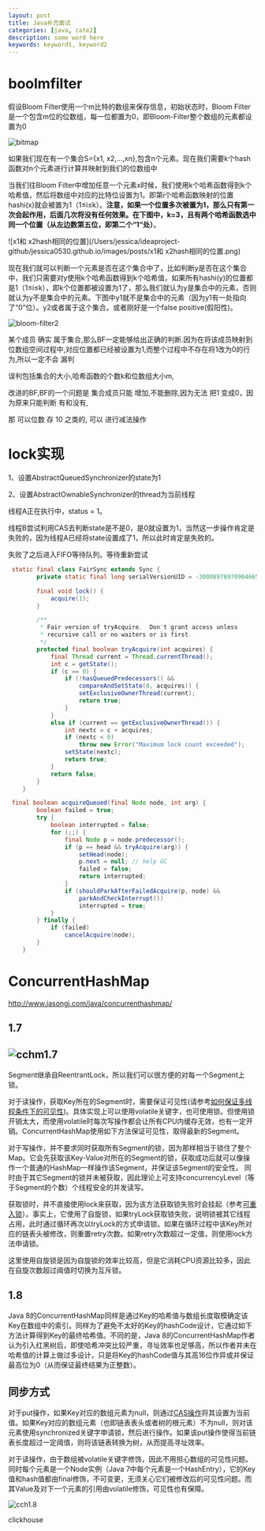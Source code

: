 ```yaml
---
layout: post
title: Java补充面试
categories: [java, cate2]
description: some word here
keywords: keyword1, keyword2
---
```


# boolmfilter



假设Bloom Filter使用一个m比特的数组来保存信息，初始状态时，Bloom Filter是一个包含m位的位数组，每一位都置为0，即Bloom-Filter整个数组的元素都设置为0



![bitmap](/images/posts/bitmap.png)

如果我们现在有一个集合S={x1, x2,…,xn},包含n个元素。现在我们需要k个hash函数对n个元素进行计算并映射到我们的位数组中



当我们往Bloom Filter中增加任意一个元素x时候，我们使用k个哈希函数得到k个哈希值，然后将数组中对应的比特位设置为1。即第i个哈希函数映射的位置hashi(x)就会被置为1（1≤i≤k）。**注意，如果一个位置多次被置为1，那么只有第一次会起作用，后面几次将没有任何效果。在下图中，k=3，且有两个哈希函数选中同一个位置（从左边数第五位，即第二个“1“处）**。 

![x1和 x2hash相同的位置](/Users/jessica/ideaproject-github/jessica0530.github.io/images/posts/x1和 x2hash相同的位置.png)

现在我们就可以判断一个元素是否在这个集合中了，比如判断y是否在这个集合中，我们只需要对y使用k个哈希函数得到k个哈希值，如果所有hashi(y)的位置都是1（1≤i≤k），即k个位置都被设置为1了，那么我们就认为y是集合中的元素，否则就认为y不是集合中的元素。下图中y1就不是集合中的元素（因为y1有一处指向了“0”位）。y2或者属于这个集合。或者刚好是一个false positive(假阳性)。



![bloom-filter2](/images/posts/bloom-filter2.png)

某个成员 确实 属于集合,那么BF一定能够给出正确的判断.因为在将该成员映射到位数组空间过程中,对应位置都已经被设置为1,而整个过程中不存在将1改为0的行为,所以一定不会 漏判

误判包括集合的大小,哈希函数的个数k和位数组大小m,

改进的BF,BF的一个问题是 集合成员只能 增加,不能删除,因为无法 把1  变成0，因为原来只能判断 有和没有,

那 可以位数 存 10 之类的, 可以 进行减法操作



# lock实现

1、设置AbstractQueuedSynchronizer的state为1

2、设置AbstractOwnableSynchronizer的thread为当前线程

线程A正在执行中，status = 1。

线程B尝试利用CAS去判断state是不是0，是0就设置为1，当然这一步操作肯定是失败的，因为线程A已经将state设置成了1，所以此时肯定是失败的。

失败了之后进入FIFO等待队列。等待重新尝试



```java
 static final class FairSync extends Sync {
        private static final long serialVersionUID = -3000897897090466540L;

        final void lock() {
            acquire(1);
        }

        /**
         * Fair version of tryAcquire.  Don't grant access unless
         * recursive call or no waiters or is first.
         */
        protected final boolean tryAcquire(int acquires) {
            final Thread current = Thread.currentThread();
            int c = getState();
            if (c == 0) {
                if (!hasQueuedPredecessors() &&
                    compareAndSetState(0, acquires)) {
                    setExclusiveOwnerThread(current);
                    return true;
                }
            }
            else if (current == getExclusiveOwnerThread()) {
                int nextc = c + acquires;
                if (nextc < 0)
                    throw new Error("Maximum lock count exceeded");
                setState(nextc);
                return true;
            }
            return false;
        }
    }

 final boolean acquireQueued(final Node node, int arg) {
        boolean failed = true;
        try {
            boolean interrupted = false;
            for (;;) {
                final Node p = node.predecessor();
                if (p == head && tryAcquire(arg)) {
                    setHead(node);
                    p.next = null; // help GC
                    failed = false;
                    return interrupted;
                }
                if (shouldParkAfterFailedAcquire(p, node) &&
                    parkAndCheckInterrupt())
                    interrupted = true;
            }
        } finally {
            if (failed)
                cancelAcquire(node);
        }
    }

```





# ConcurrentHashMap 



http://www.jasongj.com/java/concurrenthashmap/

## 1.7

## ![cchm1.7](/images/posts/cchm1.7.png)

Segment继承自ReentrantLock，所以我们可以很方便的对每一个Segment上锁。

对于读操作，获取Key所在的Segment时，需要保证可见性(请参考[如何保证多线程条件下的可见性](http://www.jasongj.com/java/thread_safe/#Java如何保证可见性))。具体实现上可以使用volatile关键字，也可使用锁。但使用锁开销太大，而使用volatile时每次写操作都会让所有CPU内缓存无效，也有一定开销。ConcurrentHashMap使用如下方法保证可见性，取得最新的Segment。

对于写操作，并不要求同时获取所有Segment的锁，因为那样相当于锁住了整个Map。它会先获取该Key-Value对所在的Segment的锁，获取成功后就可以像操作一个普通的HashMap一样操作该Segment，并保证该Segment的安全性。
同时由于其它Segment的锁并未被获取，因此理论上可支持concurrencyLevel（等于Segment的个数）个线程安全的并发读写。

获取锁时，并不直接使用lock来获取，因为该方法获取锁失败时会挂起（参考[可重入锁](http://www.jasongj.com/java/multi_thread/#重入锁)）。事实上，它使用了自旋锁，如果tryLock获取锁失败，说明锁被其它线程占用，此时通过循环再次以tryLock的方式申请锁。如果在循环过程中该Key所对应的链表头被修改，则重置retry次数。如果retry次数超过一定值，则使用lock方法申请锁。

这里使用自旋锁是因为自旋锁的效率比较高，但是它消耗CPU资源比较多，因此在自旋次数超过阈值时切换为互斥锁。



## 1.8 



Java 8的ConcurrentHashMap同样是通过Key的哈希值与数组长度取模确定该Key在数组中的索引。同样为了避免不太好的Key的hashCode设计，它通过如下方法计算得到Key的最终哈希值。不同的是，Java 8的ConcurrentHashMap作者认为引入红黑树后，即使哈希冲突比较严重，寻址效率也足够高，所以作者并未在哈希值的计算上做过多设计，只是将Key的hashCode值与其高16位作异或并保证最高位为0（从而保证最终结果为正整数）。





## 同步方式

对于put操作，如果Key对应的数组元素为null，则通过[CAS操作](http://www.jasongj.com/java/thread_safe/#CAS（compare-and-swap）)将其设置为当前值。如果Key对应的数组元素（也即链表表头或者树的根元素）不为null，则对该元素使用synchronized关键字申请锁，然后进行操作。如果该put操作使得当前链表长度超过一定阈值，则将该链表转换为树，从而提高寻址效率。

对于读操作，由于数组被volatile关键字修饰，因此不用担心数组的可见性问题。同时每个元素是一个Node实例（Java 7中每个元素是一个HashEntry），它的Key值和hash值都由final修饰，不可变更，无须关心它们被修改后的可见性问题。而其Value及对下一个元素的引用由volatile修饰，可见性也有保障。

![cch1.8](/images/posts/cch1.8.png)




clickhouse